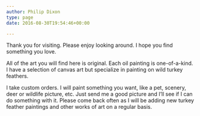 ```yaml
---
author: Philip Dixon
type: page
date: 2016-08-30T19:54:46+00:00

---
```

Thank you for visiting. Please enjoy looking around. I hope you find something you love.

All of the art you will find here is original. Each oil painting is one-of-a-kind. I have a selection of canvas art but specialize in painting on wild turkey feathers.

I take custom orders. I will paint something you want, like a pet, scenery, deer or wildlife picture, etc. Just send me a good picture and I’ll see if I can do something with it. Please come back often as I will be adding new turkey feather paintings and other works of art on a regular basis.